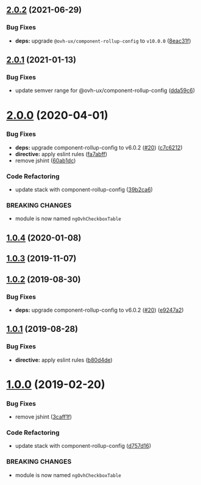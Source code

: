 ## [2.0.2](https://github.com/ovh/manager/compare/@ovh-ux/ng-ovh-checkbox-table@2.0.1...@ovh-ux/ng-ovh-checkbox-table@2.0.2) (2021-06-29)


### Bug Fixes

* **deps:** upgrade `@ovh-ux/component-rollup-config` to `v10.0.0` ([8eac31f](https://github.com/ovh/manager/commit/8eac31f81e46d1570c131cf55788d6435842ab6d))



## [2.0.1](https://github.com/ovh/manager/compare/@ovh-ux/ng-ovh-checkbox-table@2.0.0...@ovh-ux/ng-ovh-checkbox-table@2.0.1) (2021-01-13)


### Bug Fixes

* update semver range for @ovh-ux/component-rollup-config ([dda59c6](https://github.com/ovh/manager/commit/dda59c6b71cb4ad9ab98f06a0bf995a7eb45a1d9))



# [2.0.0](https://github.com/ovh/manager/compare/@ovh-ux/ng-ovh-checkbox-table@1.0.4...@ovh-ux/ng-ovh-checkbox-table@2.0.0) (2020-04-01)


### Bug Fixes

* **deps:** upgrade component-rollup-config to v6.0.2 ([#20](https://github.com/ovh/manager/issues/20)) ([c7c6212](https://github.com/ovh/manager/commit/c7c62126cb4d566511f9fae423ecc763f8ff6029))
* **directive:** apply eslint rules ([fa7abff](https://github.com/ovh/manager/commit/fa7abffd8cdb7b6bf357e6f9a84624fd5b6b6b7e))
* remove jshint ([60ab1dc](https://github.com/ovh/manager/commit/60ab1dc656c57752c4ed74715fc791f9686bbbdb))


### Code Refactoring

* update stack with component-rollup-config ([39b2ca6](https://github.com/ovh/manager/commit/39b2ca63a775e5c30588cd72d204953acdfc3e8e))


### BREAKING CHANGES

* module is now named `ngOvhCheckboxTable`



## [1.0.4](https://github.com/ovh-ux/ng-ovh-checkbox-table/compare/v1.0.3...v1.0.4) (2020-01-08)



## [1.0.3](https://github.com/ovh-ux/ng-ovh-checkbox-table/compare/v1.0.2...v1.0.3) (2019-11-07)



## [1.0.2](https://github.com/ovh-ux/ng-ovh-checkbox-table/compare/v1.0.1...v1.0.2) (2019-08-30)


### Bug Fixes

* **deps:** upgrade component-rollup-config to v6.0.2 ([#20](https://github.com/ovh-ux/ng-ovh-checkbox-table/issues/20)) ([e9247a2](https://github.com/ovh-ux/ng-ovh-checkbox-table/commit/e9247a2))



## [1.0.1](https://github.com/ovh-ux/ng-ovh-checkbox-table/compare/v1.0.0...v1.0.1) (2019-08-28)


### Bug Fixes

* **directive:** apply eslint rules ([b80d4de](https://github.com/ovh-ux/ng-ovh-checkbox-table/commit/b80d4de))



# [1.0.0](https://github.com/ovh-ux/ng-ovh-checkbox-table/compare/0.1.2...1.0.0) (2019-02-20)


### Bug Fixes

* remove jshint ([3caff1f](https://github.com/ovh-ux/ng-ovh-checkbox-table/commit/3caff1f))


### Code Refactoring

* update stack with component-rollup-config ([d757d16](https://github.com/ovh-ux/ng-ovh-checkbox-table/commit/d757d16))


### BREAKING CHANGES

* module is now named `ngOvhCheckboxTable`



